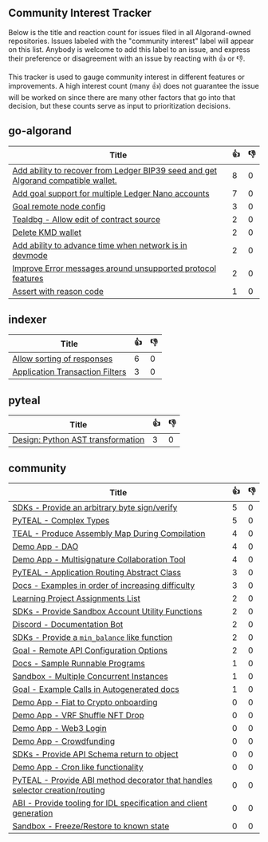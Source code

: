 
Community Interest Tracker
----------------------

Below is the title and reaction count for issues filed in all Algorand-owned repositories. Issues labeled with the "community interest" label will appear on this list. Anybody is welcome to add this label to an issue, and express their preference or disagreement with an issue by reacting with :+1: or :-1:.

This tracker is used to gauge community interest in different features or improvements. A high interest count (many :+1:) does not guarantee the issue will be worked on since there are many other factors that go into that decision, but these counts serve as input to prioritization decisions.

## go-algorand
| Title | :+1: | :-1: |
| ----- | -- | ---- |
| [Add ability to recover from Ledger BIP39 seed and get Algorand compatible wallet.](https://github.com/algorand/go-algorand/issues/2124) | 8 | 0 |
| [Add goal support for multiple Ledger Nano accounts ](https://github.com/algorand/go-algorand/issues/1930) | 7 | 0 |
| [Goal remote node config](https://github.com/algorand/go-algorand/issues/2904) | 3 | 0 |
| [Tealdbg - Allow edit of contract source](https://github.com/algorand/go-algorand/issues/3302) | 2 | 0 |
| [Delete KMD wallet](https://github.com/algorand/go-algorand/issues/3249) | 2 | 0 |
| [Add ability to advance time when network is in devmode](https://github.com/algorand/go-algorand/issues/3192) | 2 | 0 |
| [Improve Error messages around unsupported protocol features](https://github.com/algorand/go-algorand/issues/2186) | 2 | 0 |
| [Assert with reason code](https://github.com/algorand/go-algorand/issues/3013) | 1 | 0 |

## indexer
| Title | :+1: | :-1: |
| ----- | -- | ---- |
| [Allow sorting of responses](https://github.com/algorand/indexer/issues/389) | 6 | 0 |
| [Application Transaction Filters](https://github.com/algorand/indexer/issues/809) | 3 | 0 |

## pyteal
| Title | :+1: | :-1: |
| ----- | -- | ---- |
| [Design: Python AST transformation](https://github.com/algorand/pyteal/issues/145) | 3 | 0 |

## community
| Title | :+1: | :-1: |
| ----- | -- | ---- |
| [SDKs - Provide an arbitrary byte sign/verify](https://github.com/algorand-devrel/community/issues/10) | 5 | 0 |
| [PyTEAL - Complex Types](https://github.com/algorand-devrel/community/issues/7) | 5 | 0 |
| [TEAL - Produce Assembly Map During Compilation](https://github.com/algorand-devrel/community/issues/17) | 4 | 0 |
| [Demo App - DAO](https://github.com/algorand-devrel/community/issues/16) | 4 | 0 |
| [Demo App - Multisignature Collaboration Tool](https://github.com/algorand-devrel/community/issues/14) | 4 | 0 |
| [PyTEAL - Application Routing Abstract Class](https://github.com/algorand-devrel/community/issues/8) | 3 | 0 |
| [Docs - Examples in order of increasing difficulty](https://github.com/algorand-devrel/community/issues/5) | 3 | 0 |
| [Learning Project Assignments List](https://github.com/algorand-devrel/community/issues/21) | 2 | 0 |
| [SDKs - Provide Sandbox Account Utility Functions](https://github.com/algorand-devrel/community/issues/20) | 2 | 0 |
| [Discord - Documentation Bot](https://github.com/algorand-devrel/community/issues/13) | 2 | 0 |
| [SDKs - Provide a `min_balance` like function](https://github.com/algorand-devrel/community/issues/9) | 2 | 0 |
| [Goal - Remote API Configuration Options](https://github.com/algorand-devrel/community/issues/2) | 2 | 0 |
| [Docs - Sample Runnable Programs](https://github.com/algorand-devrel/community/issues/6) | 1 | 0 |
| [Sandbox - Multiple Concurrent Instances](https://github.com/algorand-devrel/community/issues/4) | 1 | 0 |
| [Goal - Example Calls in Autogenerated docs](https://github.com/algorand-devrel/community/issues/1) | 1 | 0 |
| [Demo App - Fiat to Crypto onboarding](https://github.com/algorand-devrel/community/issues/25) | 0 | 0 |
| [Demo App -  VRF Shuffle NFT Drop](https://github.com/algorand-devrel/community/issues/24) | 0 | 0 |
| [Demo App - Web3 Login](https://github.com/algorand-devrel/community/issues/23) | 0 | 0 |
| [Demo App - Crowdfunding](https://github.com/algorand-devrel/community/issues/22) | 0 | 0 |
| [SDKs - Provide API Schema return to object ](https://github.com/algorand-devrel/community/issues/19) | 0 | 0 |
| [Demo App - Cron like functionality](https://github.com/algorand-devrel/community/issues/15) | 0 | 0 |
| [PyTEAL - Provide ABI method decorator that handles selector creation/routing](https://github.com/algorand-devrel/community/issues/12) | 0 | 0 |
| [ABI - Provide tooling for IDL specification and client generation](https://github.com/algorand-devrel/community/issues/11) | 0 | 0 |
| [Sandbox - Freeze/Restore to known state](https://github.com/algorand-devrel/community/issues/3) | 0 | 0 |
